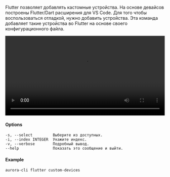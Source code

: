 Flutter позволяет добавлять кастомные устройства.
На основе девайсов построены Flutter/Dart расширения для VS Code.
Для того чтобы воспользоваться отладкой, нужно добавить устройства.
Эта команда добавляет такие устройства во Flutter на основе своего конфигурационного файла.

<video width="100%" controls>
  <source src="../../../videos/flutter_custom_devices.mp4" type="video/mp4">
</video>

#### Options

```shell
-s, --select         Выберите из доступных.
-i, --index INTEGER  Укажите индекс.
-v, --verbose        Подробный вывод.
--help               Показать это сообщение и выйти.
```

#### Example

```shell
aurora-cli flutter custom-devices
```

